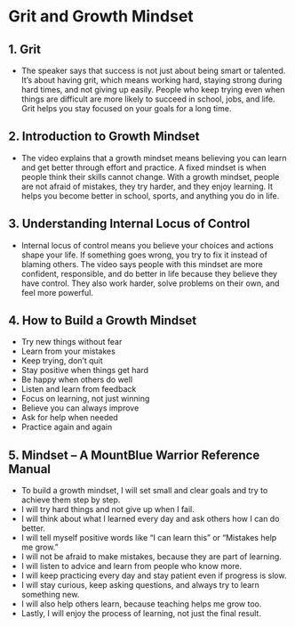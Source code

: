 # Grit and Growth Mindset

 ## 1. Grit

- The speaker says that success is not just about being smart or talented. It’s about having grit, which means working hard, staying strong during hard times, and not giving up easily. People who keep trying even when things are difficult are more likely to succeed in school, jobs, and life. Grit helps you stay focused on your goals for a long time.

## 2. Introduction to Growth Mindset

- The video explains that a growth mindset means believing you can learn and get better through effort and practice. A fixed mindset is when people think their skills cannot change. With a growth mindset, people are not afraid of mistakes, they try harder, and they enjoy learning. It helps you become better in school, sports, and anything you do in life.

## 3. Understanding Internal Locus of Control

- Internal locus of control means you believe your choices and actions shape your life. If something goes wrong, you try to fix it instead of blaming others. The video says people with this mindset are more confident, responsible, and do better in life because they believe they have control. They also work harder, solve problems on their own, and feel more powerful.

## 4. How to Build a Growth Mindset

- Try new things without fear  
- Learn from your mistakes  
- Keep trying, don’t quit  
- Stay positive when things get hard  
- Be happy when others do well  
- Listen and learn from feedback  
- Focus on learning, not just winning  
- Believe you can always improve  
- Ask for help when needed  
- Practice again and again  

## 5. Mindset – A MountBlue Warrior Reference Manual

- To build a growth mindset, I will set small and clear goals and try to achieve them step by step.  
- I will try hard things and not give up when I fail.  
- I will think about what I learned every day and ask others how I can do better.  
- I will tell myself positive words like “I can learn this” or “Mistakes help me grow.”  
- I will not be afraid to make mistakes, because they are part of learning.  
- I will listen to advice and learn from people who know more.  
- I will keep practicing every day and stay patient even if progress is slow.  
- I will stay curious, keep asking questions, and always try to learn something new.  
- I will also help others learn, because teaching helps me grow too.  
- Lastly, I will enjoy the process of learning, not just the final result.